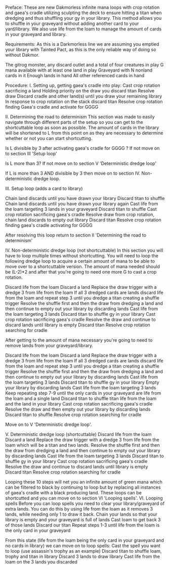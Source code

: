 Preface:
These are new Dakmorless infinite mana loops with crop rotation and gaea's cradle utilizing sculpting the deck to ensure hitting a titan when dredging and thus shuffling your gy in your library. This method allows you to shuffle in your graveyard without adding another card to your yard/library. We also use life from the loam to manage the amount of cards in your graveyard and library. 

Requirements:
As this is a Darkmorless line we are assuming you emptied your library with Tainted Pact, as this is the only reliable way of doing so without Dakmor.

The gitrog monster, any discard outlet and a total of four creatures in play
G mana available with at least one land in play
Graveyard with N nonland cards in it
Enough lands in hand
All other referenced cards in hand

Procedure:
I. Setting up, getting gaea's cradle into play:
Cast crop rotation sacrificing a land
Holding priority on the draw you discard titan
Resolve draw
Discard cradle and other land(s) until you draw your remaining library
In response to crop rotation on the stack discard titan
Resolve crop rotation finding Gaea's cradle and activate for GGGG

II. Determining the road to determinism
This section was made to easily navigate through different parts of the setup so you can get to the shortcuttable loop as soon as possible. The amount of cards in the library will be shortened to L from this point on as they are necessary to determine whether or not you can start shortcutting.

Is L divisible by 3 after activating gaea's cradle for GGGG ?
If not move on to section III 'Setup loop'

Is L more than 3?
If not move on to section V 'Deterministic dredge loop' 

If L is more than 3 AND divisible by 3 then move on to section IV. Non-deterministic dredge loop.

III. Setup loop (adds a card to library)

Chain land discards until you have drawn your library
Discard titan to shuffle
Chain land discards until you have drawn your library again
Cast life from the loam targeting 3 lands in your graveyard
Discard titan to shuffle
Cast crop rotation sacrificing gaea's cradle
Resolve draw from crop rotation, chain land discards to empty out library
Discard titan 
Resolve crop rotation finding gaea's cradle activating for GGGG

After resolving this loop return to section II 'Determining the road to determinism'

IV. Non-deterministic dredge loop (not shortcuttable)
In this section you will have to loop multiple times without shortcutting. You will need to loop the following dredge loop to acquire a certain amount of mana to be able to move over to a shortcuttable version. The amount of mana needed should be (L-2)*2 and after that you're going to need one more G to cast a crop rotation. 

Discard life from the loam
Discard a land
Replace the draw trigger with a dredge 3 from life from the loam
If all 3 dredged cards are lands discard life from the loam and repeat step 3 until you dredge a titan creating a shuffle trigger
Resolve the shuffle first and then the draw from dredging a land and then continue to empty out your library by discarding lands
Cast life from the loam targeting 3 lands
Discard titan to shuffle gy in your library
Cast crop rotation sacrificing gaea's cradle
Resolve the draw and continue to discard lands until library is empty
Discard titan
Resolve crop rotation searching for cradle

After getting to the amount of mana necessary you're going to need to remove lands from your graveyard/library. 

Discard life from the loam
Discard a land
Replace the draw trigger with a dredge 3 from life from the loam
If all 3 dredged cards are lands discard life from the loam and repeat step 3 until you dredge a titan creating a shuffle trigger
Resolve the shuffle first and then the draw from dredging a land and then continue to empty out your library by discarding lands
Cast life from the loam targeting 3 lands
Discard titan to shuffle gy in your library
Empty your library by discarding lands
Cast life from the loam targeting 3 lands
Keep repeating step 7-9 until the only cards in your graveyard are life from the loam and a single land
Discard titan to shuffle titan life from the loam and the land in your library
Cast crop rotation sacrificing gaea's cradle
Resolve the draw and then empty out your library by discarding lands
Discard titan to shuffle
Resolve crop rotation searching for cradle

Move on to V 'Deterministic dredge loop'.

V. Deterministic dredge loop (shortcuttable)
Discard life from the loam
Discard a land
Replace the draw trigger with a dredge 3 from life from the loam which will be a titan and two lands.
Resolve the shuffle first and then the draw from dredging a land and then continue to empty out your library by discarding lands
Cast life from the loam targeting 3 lands
Discard titan to shuffle gy in your library
Cast crop rotation sacrificing gaea's cradle
Resolve the draw and continue to discard lands until library is empty
Discard titan
Resolve crop rotation searching for cradle

Looping these 10 steps will net you an infinite amount of green mana which can be filtered to black by continuing to loop but by replacing all instances of gaea's cradle with a black producing land. These loops can be shortcutted and you can move on to section VI 'Looping spells'.
VI. Looping spells
Before you can loop spells you need to clear your library/graveyard of extra lands. You can do this by using life from the loam as it removes 3 lands, while needing only 1 to draw it back.
Chain your lands so that your library is empty and your graveyard is full of lands
Cast loam to get back 3 of those lands
Discard our titan 
Repeat steps 1-3 until life from the loam is the only card in your graveyard

From this state (life from the loam being the only card in your graveyard and no cards in library) we can move on to loop spells:
Cast the spell you want to loop (use assassin's trophy as an example)
Discard titan to shuffle loam, trophy and titan in library
Discard 3 lands to draw library
Cast life from the loam on the 3 lands you discarded


